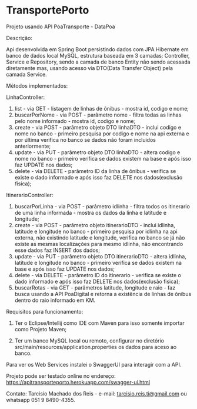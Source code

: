 # TransportePorto

Projeto usando API PoaTransporte - DataPoa

Descrição:

Api desenvolvida em Spring Boot persistindo dados com JPA Hibernate em banco de dados local MySQL, 
estrutura baseada em 3 camadas: Controller, Service e Repository, sendo a camada de banco Entity não sendo acessada diretamente 
mas, usando acesso via DTO(Data Transfer Object) pela camada Service.

Métodos implementados:

LinhaController:

1) list - via GET - listagem de linhas de ônibus - mostra id, codigo e nome;
2) buscarPorNome - via POST - parâmetro nome - filtra todas as linhas pelo nome informado - mostra id, codigo e nome;
3) create - via POST - parâmetro objeto DTO linhaDTO - inclui codigo e nome no banco - primeiro pesquisa por codigo e nome na api externa e por última verifica no banco se dados não foram incluidos anteriormente;
4) update - via PUT - parâmetro objeto DTO linhaDTO - altera codigo e nome no banco - primeiro verifica se dados existem na base e após isso faz UPDATE nos dados;
5) delete - via DELETE - parâmetro ID da linha de ônibus - verifica se existe o dado informado e após isso faz DELETE nos dados(exclusão fisica);

ItinerarioController:

1) buscarPorLinha - via POST - parâmetro idlinha - filtra todos os itinerario de uma linha informada - mostra os dados da linha e latitude e longitude;
2) create - via POST - parâmetro objeto itinerarioDTO - inclui idlinha, latitude e longitude no banco - primeiro pesquisa por idlinha na api externa, não existindo latitude e longitude, verifica no banco se já não existe as mesmas localizações para mesmo idlinha, não encontrando esse dados faz INSERT dos dados;
3) update - via PUT - parâmetro objeto DTO itinerarioDTO - altera idlinha, latitude e longitude no banco - primeiro verifica se dados existem na base e após isso faz UPDATE nos dados;
4) delete - via DELETE - parâmetro ID do itinerario - verifica se existe o dado informado e após isso faz DELETE nos dados(exclusão fisica);
5) buscarRotas - via GET - parâmetros latitude, longitude e raio - faz busca usando a API PoaDigital e retorna a existência de linhas de ônibus dentro do raio informado em KM.


Requisitos para funcionamento:

1) Ter o Eclipse/Intellij como IDE com Maven para isso somente importar como Projeto Maven;

2) Ter um banco MySQL local ou remoto, configurar no diretório src/main/resources/application.properties os dados para aceso 
   ao banco.


Para ver os Web Services instalei o SwaggerUI para interagir com a API.

Projeto pode ser testado online no endereço: https://apitransporteporto.herokuapp.com/swagger-ui.html

Contato: Tarcisio Machado dos Reis - e-mail: tarcisio.reis.ti@gmail.com ou whatsapp 051 9 8490-4355.
